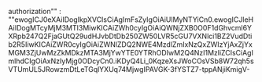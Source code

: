 authorization"" : ""ewogICJ0eXAiIDogIkpXVCIsCiAgImFsZyIgOiAiUlMyNTYiCn0.ewogICJleHAiIDogMTcyMjM3MTI3MiwKICAiZWh0cyIgOiAiQWNjZXB0O0F1dGhvcml6YXRpb247Q2FjaGUtQ29udHJvbDtDb250ZW50LVR5cGU7VXNlci1BZ2VudDtib2R5IiwKICAiZWR0cyIgOiAiZWNlZDQ2NWE4MzdlZmIxNzQxZWIzYjAxZjYxMGM3ZjUwMzZkMDkzMTA3MjYwYTE0YTRhODIwM2Q4NzI1MzliZCIsCiAgImlhdCIgOiAxNzIyMjg0ODcyCn0.iKDyQ4Li_0KqzeXsJWoCOsVSb8W72qh5sVTUmUL5JRowzmDtLeTGqlYXUq74MjwgIPAVGK-3fYSTZ7-tppANjiKmigV-
